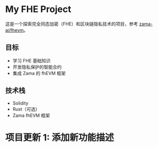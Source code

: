 ﻿# My FHE Project

这是一个探索完全同态加密（FHE）和区块链隐私技术的项目，参考 [zama-ai/fhevm](https://github.com/zama-ai/fhevm)。

## 目标
- 学习 FHE 基础知识
- 开发隐私保护的智能合约
- 集成 Zama 的 fhEVM 框架

## 技术栈
- Solidity
- Rust（可选）
- Zama fhEVM 框架
# 项目更新 1: 添加新功能描述
